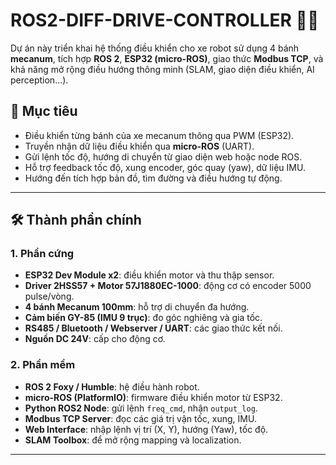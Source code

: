 # ROS2-DIFF-DRIVE-CONTROLLER 🚗🦾

Dự án này triển khai hệ thống điều khiển cho xe robot sử dụng 4 bánh **mecanum**, tích hợp **ROS 2**, **ESP32 (micro-ROS)**, giao thức **Modbus TCP**, và khả năng mở rộng điều hướng thông minh (SLAM, giao diện điều khiển, AI perception...).

## 🎯 Mục tiêu

- Điều khiển từng bánh của xe mecanum thông qua PWM (ESP32).
- Truyền nhận dữ liệu điều khiển qua **micro-ROS** (UART).
- Gửi lệnh tốc độ, hướng di chuyển từ giao diện web hoặc node ROS.
- Hỗ trợ feedback tốc độ, xung encoder, góc quay (yaw), dữ liệu IMU.
- Hướng đến tích hợp bản đồ, tìm đường và điều hướng tự động.

---

## 🛠️ Thành phần chính

### 1. Phần cứng
- **ESP32 Dev Module x2**: điều khiển motor và thu thập sensor.
- **Driver 2HSS57 + Motor 57J1880EC-1000**: động cơ có encoder 5000 pulse/vòng.
- **4 bánh Mecanum 100mm**: hỗ trợ di chuyển đa hướng.
- **Cảm biến GY-85 (IMU 9 trục)**: đo góc nghiêng và gia tốc.
- **RS485 / Bluetooth / Webserver / UART**: các giao thức kết nối.
- **Nguồn DC 24V**: cấp cho động cơ.

### 2. Phần mềm
- **ROS 2 Foxy / Humble**: hệ điều hành robot.
- **micro-ROS (PlatformIO)**: firmware điều khiển motor từ ESP32.
- **Python ROS2 Node**: gửi lệnh `freq_cmd`, nhận `output_log`.
- **Modbus TCP Server**: đọc các giá trị vận tốc, xung, IMU.
- **Web Interface**: nhập lệnh vị trí (X, Y), hướng (Yaw), tốc độ.
- **SLAM Toolbox**: để mở rộng mapping và localization.

---

